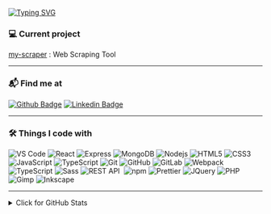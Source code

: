 [![Typing SVG](https://readme-typing-svg.herokuapp.com?font=Fira+Code&size=75&duration=1500&pause=600&color=0CE82B&background=000000EE&center=true&vCenter=true&multiline=true&width=1920&height=384&lines=Hey!;My+name+is+Justin;I'm+a+Web+Developer)](https://git.io/typing-svg)

### 💻 Current project
[my-scraper](https://github.com/mountainhokie/my-scraper) : Web Scraping Tool

<hr />

### 📬 Find me at
[![Github Badge](http://img.shields.io/badge/-Github-black?style=for-the-badge&logo=github&link=https://github.com/mountainhokie/)](https://github.com/mountahokie/) 
[![Linkedin Badge](https://img.shields.io/badge/-LinkedIn-blue?style=for-the-badge&logo=Linkedin&logoColor=white&link=https://www.linkedin.com/in/justin-brooks-a1046119/)](https://www.linkedin.com/in/justin-brooks-a1046119/)

<hr />

### 🛠 Things I code with
![VS Code](https://img.shields.io/badge/-VS%20Code-007ACC?style=for-the-badge&logo=visual-studio-code)
![React](https://img.shields.io/badge/-React-45b8d8?style=for-the-badge&logo=react&logoColor=white)
![Express](https://img.shields.io/badge/-Express-000000?style=for-the-badge&logo=express&logoColor=white)
![MongoDB](https://img.shields.io/badge/-MongoDB-13aa52?style=for-the-badge&logo=mongodb&logoColor=white)
![Nodejs](https://img.shields.io/badge/-Nodejs-43853d?style=for-the-badge&logo=Node.js&logoColor=white)
![HTML5](https://img.shields.io/badge/-HTML5-E34F26?style=for-the-badge&logo=html5&logoColor=white)
![CSS3](https://img.shields.io/badge/-CSS3-1572B6?style=for-the-badge&logo=CSS3&logoColor=white)
![JavaScript](https://img.shields.io/badge/JAVASCRIPT-323330.svg?&style=for-the-badge&logo=javascript&logoColor=%23F7DF1E)
![TypeScript](https://img.shields.io/badge/TYPESCRIPT-%23007ACC.svg?&style=for-the-badge&logo=typescript&logoColor=white)
![Git](https://img.shields.io/badge/-Git-black?style=for-the-badge&logo=git)
![GitHub](https://img.shields.io/badge/-GitHub-181717?style=for-the-badge&logo=github)
![GitLab](https://img.shields.io/badge/-GitLab-FCA121?style=for-the-badge&logo=gitlab)
![Webpack](https://img.shields.io/badge/-Webpack-8DD6F9?style=for-the-badge&logo=webpack&logoColor=white)
![TypeScript](https://img.shields.io/badge/-TypeScript-007ACC?style=for-the-badge&logo=typescript&logoColor=white)
![Sass](https://img.shields.io/badge/-Sass-CC6699?style=for-the-badge&logo=sass&logoColor=white)
![REST API](https://img.shields.io/badge/REST-02569B.svg?&style=for-the-badge&logo=rest&logoColor=white)&nbsp;
![npm](https://img.shields.io/badge/-NPM-CB3837?style=for-the-badge&logo=npm&logoColor=white)
![Prettier](https://img.shields.io/badge/-Prettier-F7B93E?style=for-the-badge&logo=prettier&logoColor=white)
![JQuery](https://img.shields.io/badge/JQUERY-0769AD.svg?&style=for-the-badge&logo=jquery&logoColor=white)
![PHP](https://img.shields.io/badge/PHP-777BB4.svg?&style=for-the-badge&logo=php&logoColor=white)
![Gimp](https://img.shields.io/badge/Gimp-000000?logo=gimp&logoColor=white&style=for-the-badge)
![Inkscape](https://img.shields.io/badge/Inkscape-000000?logo=inkscape&logoColor=white&style=for-the-badge)


<hr />

<details>
<summary>Click for GitHub Stats</summary>
<p align="center">
    <img src="https://komarev.com/ghpvc/?username=mountainhokie&label=Profile%20views&color=0e75b6&style=flat" alt="mountainhokie" /> 
    <br />
    <img alt= "GitHub Stats" src="https://github-readme-stats.vercel.app/api?username=mountainhokie&show_icons=true&hide=issues&icon_color=000000&hide_border=true&title_color=5391FE&text_color=555" />
    <br />
    <img alt= "Top Language" src="https://github-readme-stats.vercel.app/api/top-langs/?username=mountainhokie&hide=html,&hide_border=true&title_color=5391FE&text_color=555" />
</p>
</details>
